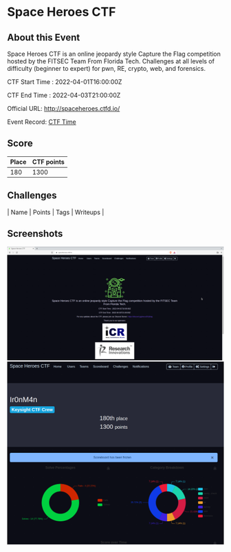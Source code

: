# Space Heroes CTF



## About this Event
Space Heroes CTF is an online jeopardy style Capture the Flag competition hosted by the FITSEC Team From Florida Tech. Challenges at all levels of difficulty (beginner to expert) for pwn, RE, crypto, web, and forensics.

CTF Start Time : 2022-04-01T16:00:00Z

CTF End Time : 2022-04-03T21:00:00Z

Official URL: http://spaceheroes.ctfd.io/

Event Record: [CTF Time](https://ctftime.org/event/1567)


## Score

| Place | CTF points |
|-------|------------|
|180    |  1300      |


## Challenges 
| Name | Points | Tags | Writeups |


## Screenshots

![landing](landing.png)
![finalscore](finalscore.png)